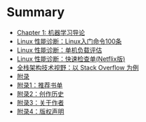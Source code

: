 # Summary

* [Chapter 1: 机器学习导论]()
* [Linux 性能诊断：Linux入门命令100条](chapter/abc/Linux-Commands.md)
* [Linux 性能诊断：单机负载评估](chapter/abc/Linux-Perf-Load.md)
* [Linux 性能诊断：快速检查单(Netflix版)](chapter/abc/Linux-Perf-Netflix.md)
* [全栈架构技术视野：以 Stack Overflow 为例](chapter/abc/OpenSource-StackOverflow.md)
* [附录]()
* [附录1：推荐书单](chapter/books/books.md)
* [附录2：创作历史](chapter/about/eBook-LPM.md)
* [附录3：关于作者](chapter/about/Catalog.md)
* [附录4：版权声明](chapter/about/License.md)
